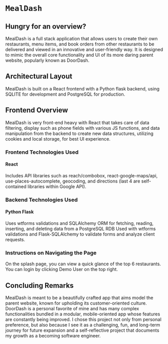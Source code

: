 # `MealDash`

## Hungry for an overview?

MealDash is a full stack application that allows users to create their own restaurants, menu items, and book orders from other restaurants to be delivered and viewed in an innovative and user-friendly way. It is designed to mimic the overall core functionality and UI of its more daring parent website, popularly known as DoorDash. 

## Architectural Layout
MealDash is built on a React frontend with a Python flask backend, using SQLITE for development and PostgreSQL for production.

## Frontend Overview
MealDash is very front-end heavy with React that takes care of data filtering, display such as phone fields with various JS functions, and data manipulation from the backend to create new data structures, utilizing cookies and local storage, for best UI experience. 

### Frontend Technologies Used
#### React
Includes API libraries such as reach/combobox, react-google-maps/api, use-places-autocomplete, geocoding, and directions (last 4 are self-contained libraries within Google API).

### Backend Technologies Used
#### Python Flask
Uses wtforms validations and SQLAlchemy ORM for fetching, reading, inserting, and deleting data from a PostgreSQL RDB
Used with wtforms validations and Flask-SQLAlchemy to validate forms and analyze client requests. 

### Instructions on Navigating the Page
On the splash page, you can view a quick glance of the top 6 restaurants. You can login by clicking Demo User on the top right.



## Concluding Remarks
MealDash is meant to be a beautifully crafted app that aims model the parent website, known for upholding its customer-oriented culture. DoorDash is a personal favorite of mine and has many complex functionalities bundled in a modular, mobile-oriented app whose features are constantly being improved. I chose this project not only from personal preference, but also because I see it as a challenging, fun, and long-term journey for future expansion and a self-reflective project that documents my growth as a becoming software engineer. 

